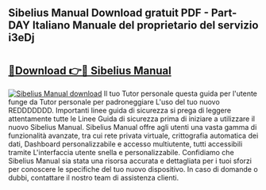 ## Sibelius Manual Download gratuit PDF - Part-DAY Italiano Manuale del proprietario del servizio i3eDj

# <h2><a href="http://dfbgpv.blite.top/?on=Sibelius+Manual">🔗Download 👉🔴 Sibelius Manual</a></h2>

[![Sibelius Manual download](https://i.imgur.com/lujVjoI.png)](http://dfbgpv.blite.top/?on=Sibelius+Manual)
Il tuo Tutor personale questa guida per l'utente funge da Tutor personale per padroneggiare L'uso del tuo nuovo REDDDDDDD. Importanti linee guida di sicurezza si prega di leggere attentamente tutte le Linee Guida di sicurezza prima di iniziare a utilizzare il nuovo Sibelius Manual. Sibelius Manual offre agli utenti una vasta gamma di funzionalità avanzate, tra cui rete privata virtuale, crittografia automatica dei dati, Dashboard personalizzabile e accesso multiutente, tutti accessibili tramite L'interfaccia utente snella e personalizzabile. Confidiamo che Sibelius Manual sia stata una risorsa accurata e dettagliata per i tuoi sforzi per conoscere le specifiche del tuo nuovo dispositivo. In caso di domande o dubbi, contattare il nostro team di assistenza clienti.
